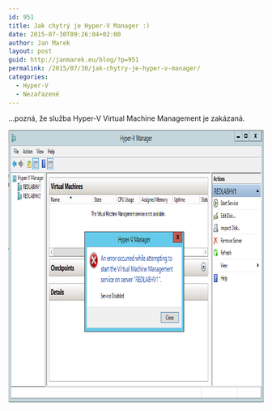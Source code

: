 ```yaml
---
id: 951
title: Jak chytrý je Hyper-V Manager :)
date: 2015-07-30T09:26:04+02:00
author: Jan Marek
layout: post
guid: http://janmarek.eu/blog/?p=951
permalink: /2015/07/30/jak-chytry-je-hyper-v-manager/
categories:
  - Hyper-V
  - Nezařazené
---
```

&#8230;pozná, že služba Hyper-V Virtual Machine Management je zakázaná.

[<img class="alignleft wp-image-952 size-full" src="/wp-content/uploads/2015/07/virtmgmt-start-disabled-service.png" alt="virtmgmt-start-disabled-service" width="939" height="538" />](/wp-content/uploads/2015/07/virtmgmt-start-disabled-service.png)